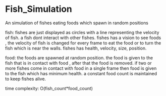 # Fish_Simulation
An simulation of fishes eating foods which spawn in random positions

fish:
  fishes are just displayed as circles with a line representing the velocity of fish. 
  a fish dont interact with other fishes.
  fishes has a vision to see foods , the velocity of fish is changed for every frame to eat the food or to turn the fish which is near the walls.
  fishes has health, velocity, size, position.

food:
  the foods are spawned at random position.
  the food is given to the fish that is in contact with food , after that the food is removed.
  if two or more fishes come in contact with food in a single frame then food is given to the fish which has minimum health. 
  a constant food count is maintained to keep fishes alive.

time complexity: O(fish_count*food_count)
